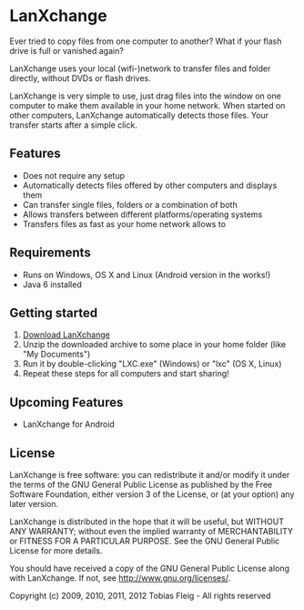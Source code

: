 LanXchange
==========

Ever tried to copy files from one computer to another? What if your flash drive is full or vanished again?

LanXchange uses your local (wifi-)network to transfer files and folder directly, without DVDs or flash drives.

LanXchange is very simple to use, just drag files into the window on one computer to make them available in your home network.
When started on other computers, LanXchange automatically detects those files.
Your transfer starts after a simple click.

Features
--------

* Does not require any setup
* Automatically detects files offered by other computers and displays them
* Can transfer single files, folders or a combination of both
* Allows transfers between different platforms/operating systems
* Transfers files as fast as your home network allows to

Requirements
------------

* Runs on Windows, OS X and Linux (Android version in the works!)
* Java 6 installed

Getting started
---------------

1. [Download LanXchange](https://github.com/tfg13/LanXchange/raw/master/releases/stable/lxc.zip)
2. Unzip the downloaded archive to some place in your home folder (like "My Documents")
3. Run it by double-clicking "LXC.exe" (Windows) or "lxc" (OS X, Linux)
4. Repeat these steps for all computers and start sharing!

Upcoming Features
-----------------

* LanXchange for Android

License
-------

LanXchange is free software: you can redistribute it and/or modify
it under the terms of the GNU General Public License as published by
the Free Software Foundation, either version 3 of the License, or
(at your option) any later version.

LanXchange is distributed in the hope that it will be useful,
but WITHOUT ANY WARRANTY; without even the implied warranty of
MERCHANTABILITY or FITNESS FOR A PARTICULAR PURPOSE. See the
GNU General Public License for more details.

You should have received a copy of the GNU General Public License
along with LanXchange. If not, see <http://www.gnu.org/licenses/>.


Copyright (c) 2009, 2010, 2011, 2012 Tobias Fleig - All rights reserved